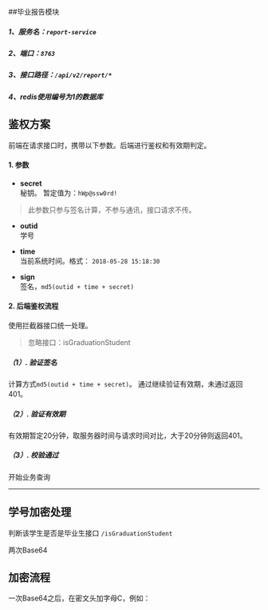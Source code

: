 ##毕业报告模块

##### 1、服务名：`report-service`

##### 2、端口：`8763`

##### 3、接口路径：`/api/v2/report/*`

##### 4、redis使用编号为1的数据库

## 鉴权方案
前端在请求接口时，携带以下参数。后端进行鉴权和有效期判定。

#### 1. 参数

- **secret**  
 秘钥。 暂定值为：`hWp@ssw0rd!`
 >此参数只参与签名计算，不参与通讯，接口请求不传。   



- **outid**    
学号

- **time**    
当前系统时间。格式：
`2018-05-28 15:18:30`

- **sign**   
签名，`md5(outid + time + secret)`

#### 2. 后端鉴权流程
使用拦截器接口统一处理。

>忽略接口：isGraduationStudent

##### （1）. 验证签名
计算方式`md5(outid + time + secret)`。
通过继续验证有效期，未通过返回401。

##### （2）. 验证有效期
有效期暂定20分钟，取服务器时间与请求时间对比，大于20分钟则返回401。

##### （3）. 校验通过
开始业务查询


---
##  学号加密处理
判断该学生是否是毕业生接口
`/isGraduationStudent`

两次Base64

## 加密流程
一次Base64之后，在密文头加字母C，例如：
```


```
